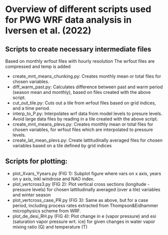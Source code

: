 # Overview of different scripts used for PWG WRF data analysis in Iversen et al. (2022)

## Scripts to create necessary intermediate files 

Based on monthly wrfout files with hourly resolution
The wrfout files are compressed and temp is added

* create\_mnt\_means\_chunking.py: Creates monthly mean or total files for chosen variables.
* diff\_warm\_past.py: Calculates difference between past and warm period (season mean and monthly), based on files created with the above script. 
* cut\_out\_tile.py: Cuts out a tile from wrfout files based on grid indices, and a time period.
* interp\_to\_P.py: Interpolates wrf data from model levels to presure levels. Avoid large data files by reading in a tile created with the above script. 
* create\_mnt\_means\_plevs.py: Creates monthly mean or total files for chosen variables, for wrfout files which are interpolated to pressure levels. 
* create\_lat\_mean\_plevs.py: Create lattitudinally averaged files for chosen variables based on a tile defined by grid indices

## Scripts for plotting:
* plot\_Xvars\_Yyears.py (FIG 1): Subplot figure where vars on x axis, years on y axis, inkl windrose and NAO index.
* plot\_vertcross3.py (FIG 2): Plot vertical cross sections (longitude - pressure levels) for chosen lattitudinally averaged (over a tile) variables and winter season
* plot\_vertcross\_case\_PR.py (FIG 3): Same as above, but for a case period, including process rates extracted from Thompson&Eidhammer microphysics scheme from WRF.
* plot\_de\_desi\_RH.py (FIG 4): Plot change in e (vapor pressure) and esi (saturation vapor pressure wrt. ice) for given changes in water vapor mixing ratio (Q) and temperature (T)
